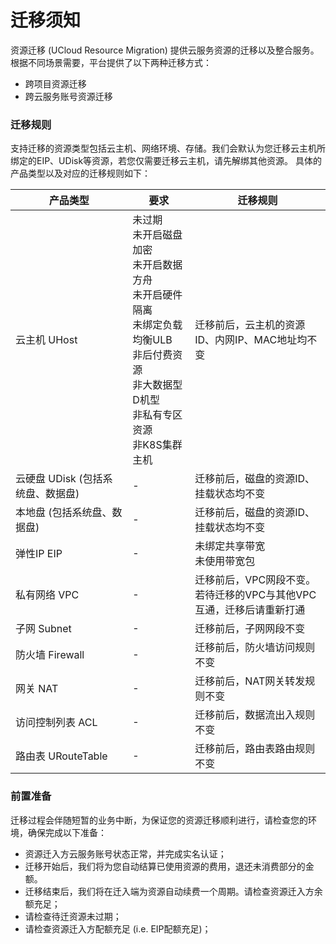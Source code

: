 # 迁移须知

资源迁移 (UCloud Resource Migration) 提供云服务资源的迁移以及整合服务。根据不同场景需要，平台提供了以下两种迁移方式：

- 跨项目资源迁移 
- 跨云服务账号资源迁移

### 迁移规则
支持迁移的资源类型包括云主机、网络环境、存储。我们会默认为您迁移云主机所绑定的EIP、UDisk等资源，若您仅需要迁移云主机，请先解绑其他资源。
具体的产品类型以及对应的迁移规则如下：

| 产品类型 | 要求 | 迁移规则 |
| --- | --- | --- |
| 云主机 UHost | 未过期 <br> 未开启磁盘加密 <br> 未开启数据方舟 <br> 未开启硬件隔离 <br> 未绑定负载均衡ULB <br> 非后付费资源 <br> 非大数据型D机型 <br> 非私有专区资源 <br> 非K8S集群主机| 迁移前后，云主机的资源ID、内网IP、MAC地址均不变 |
| 云硬盘 UDisk (包括系统盘、数据盘) | - | 迁移前后，磁盘的资源ID、挂载状态均不变 |
| 本地盘 (包括系统盘、数据盘) | - | 迁移前后，磁盘的资源ID、挂载状态均不变 |
| 弹性IP EIP | - | 未绑定共享带宽 <br> 未使用带宽包 | 迁移前后，EIP地址不变 |
| 私有网络 VPC | - | 迁移前后，VPC网段不变。<br> 若待迁移的VPC与其他VPC互通，迁移后请重新打通 |
| 子网 Subnet	| - | 迁移前后，子网网段不变 |
| 防火墙 Firewall	| - | 迁移前后，防火墙访问规则不变 |
| 网关 NAT | - | 迁移前后，NAT网关转发规则不变 |
| 访问控制列表 ACL | - | 迁移前后，数据流出入规则不变 |
| 路由表 URouteTable | - | 迁移前后，路由表路由规则不变 |

### 前置准备

迁移过程会伴随短暂的业务中断，为保证您的资源迁移顺利进行，请检查您的环境，确保完成以下准备：
- 资源迁入方云服务账号状态正常，并完成实名认证；
- 迁移开始后，我们将为您自动结算已使用资源的费用，退还未消费部分的金额。
- 迁移结束后，我们将在迁入端为资源自动续费一个周期。请检查资源迁入方余额充足；
- 请检查待迁资源未过期；
- 请检查资源迁入方配额充足 (i.e. EIP配额充足)；
